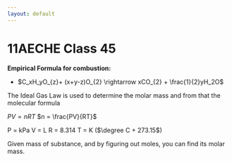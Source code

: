 ```yaml
---
layout: default
---
```



# 11AECHE Class 45

**Empirical Formula for combustion:**
- $C_xH_yO_{z}+ (x+y-z)O_{2} \rightarrow xCO_{2} + \frac{1}{2}yH_2O$

The Ideal Gas Law is used to determine the molar mass and from that the molecular formula

$PV = nRT$
$n = \frac{PV}{RT}$

P = kPa
V = L
R = 8.314
T = K ($\degree C + 273.15$)

Given mass of substance, and by figuring out moles, you can find its molar mass.

